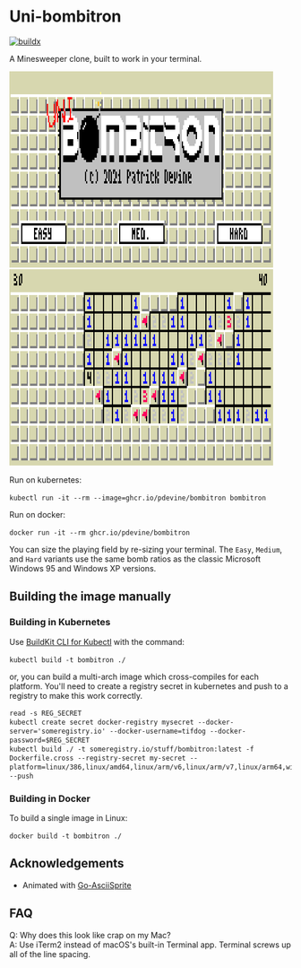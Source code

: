 # Uni-bombitron

[![buildx](https://github.com/pdevine/unibombitron/actions/workflows/main.yml/badge.svg)](https://github.com/pdevine/unibombitron/actions/workflows/main.yml)

A Minesweeper clone, built to work in your terminal.

![](pics/bombitron-title.png)
![](pics/bombitron-game.png)

Run on kubernetes:

`kubectl run -it --rm --image=ghcr.io/pdevine/bombitron bombitron`

Run on docker:

`docker run -it --rm ghcr.io/pdevine/bombitron`

You can size the playing field by re-sizing your terminal. The `Easy`, `Medium`, and `Hard` variants
use the same bomb ratios as the classic Microsoft Windows 95 and Windows XP versions.

## Building the image manually

### Building in Kubernetes

Use [BuildKit CLI for Kubectl](https://github.com/vmware-tanzu/buildkit-cli-for-kubectl) with the command:

`kubectl build -t bombitron ./`

or, you can build a multi-arch image which cross-compiles for each platform. You'll need to create a registry secret
in kubernetes and push to a registry to make this work correctly.

```
read -s REG_SECRET
kubectl create secret docker-registry mysecret --docker-server='someregistry.io' --docker-username=tifdog --docker-password=$REG_SECRET
kubectl build ./ -t someregistry.io/stuff/bombitron:latest -f Dockerfile.cross --registry-secret my-secret --platform=linux/386,linux/amd64,linux/arm/v6,linux/arm/v7,linux/arm64,windows/amd64 --push
```

### Building in Docker

To build a single image in Linux:

`docker build -t bombitron ./`


## Acknowledgements

 * Animated with [Go-AsciiSprite](https://github.com/pdevine/go-asciisprite)


## FAQ

Q: Why does this look like crap on my Mac?<br>
A: Use iTerm2 instead of macOS's built-in Terminal app. Terminal screws up all of the line spacing.
